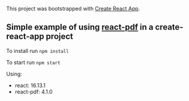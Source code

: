 This project was bootstrapped with [Create React App](https://github.com/facebook/create-react-app).

## Simple example of using [react-pdf](https://github.com/wojtekmaj/react-pdf) in a create-react-app project

To install run `npm install`

To start run `npm start`

Using:
- react: 16.13.1
- react-pdf: 4.1.0